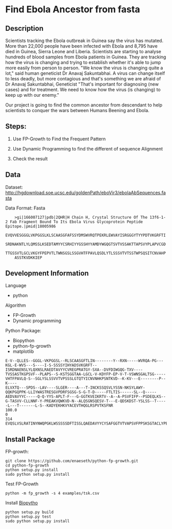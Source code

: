 # Find Ebola Ancestor from fasta

## Description

Scientists tracking the Ebola outbreak in Guinea say the virus has mutated. More than 22,000 people have been infected with Ebola and 8,795 have died in Guinea, Sierra Leone and Liberia. Scientists are starting to analyse hundreds of blood samples from Ebola patients in Guinea. They are tracking how the virus is changing and trying to establish whether it's able to jump more easily from person to person. "We know the virus is changing quite a lot," said human geneticist Dr Anavaj Sakuntabhai. A virus can change itself to less deadly, but more contagious and that's something we are afraid of Dr Anavaj Sakuntabhai, Geneticist "That's important for diagnosing (new cases) and for treatment. We need to know how the virus (is changing) to keep up with our enemy."

Our project is going to  find the common ancestor from descendant to help scientists to conquer the wars between Humans Beening and Ebola.

## Steps:

1. Use FP-Growth to Find the Frequent Pattern

2. Use Dynamic Programming to find the different of sequence Alignment 

3. Check the result

## Data

Dataset: http://hgdownload.soe.ucsc.edu/goldenPath/eboVir3/ebolaAbSequences.fasta

Data Format: Fasta

```
    >gi|166007127|pdb|2QHR|H Chain H, Crystal Structure Of The 13f6-1-2 Fab Fragment Bound To Its Ebola Virus Glycoprotein Peptide Epitope.|pmid|18005986
    EVQVVESGGGLVKPGGSLKLSCAASGFAFSSYDMSWVRQTPEKRLEWVAYISRGGGYTYYPDTVKGRFTI
    SRDNAKNTLYLQMSSLKSEDTAMYYCSRHIYYGSSHYYAMDYWGQGTSVTVSSAKTTAPSVYPLAPVCGD
    TTGSSVTLGCLVKGYFPEPVTLTWNSGSLSSGVHTFPAVLQSDLYTLSSSVTVTSSTWPSQSITCNVAHP
    ASSTKVDKKIEP
```

## Development Information

Language

- python

Algorithm

- FP-Growth
- Dynamic programming

Python Package:

- Biopython
- python-fp-growth
- matplotlib

```
E-V--QLLES--GGGL-VKPGGSL--RLSCAASGFTLIN--------Y--RXN-----WVRQA-PG---KGL-E-WVS---S----I-S-SSSSYIHYADSVKGRFT--ISRDNAENSLYLQXNSLRAEDTAVYYCVREGPRATGY-SXA--DVFDIWGQG-TXV----TVSSASTKGPSVF--PLAPS--S-KSTSGGTAA-LGCL-V-KDYFP-EP-V-T-VSWNSGALTSG-----VHTFPAVLQ-S--SGLYSLSSVVTVPSSSLGTQTYICNVNHKPSNTKVD--K-KV---E--------P--K----
ELVXTQ---SPDS--LAV----SLGER----A---T-INCKSSQSVLYSSN-NKSYLAWY-QQKPGQPPK-LLIYWASTRESGVPDRFSGSG-S-G-T-D-----FTLTIS------SL--Q-----AEDVAVYYC-----Q-Q-YYS-APLT-F---G-GGTKVEIKRTV--A--A-PSVFIFP--PSDEQLKS--G-TASVV-CLLNNF-Y-PREAKVQWKVD-N--ALQSGNSQESV-T---E-QDSKDST-YSLSS--T-----L---T-------L-S--KADYEKHKVYACEVTHQGLRSPVTKSFNR
100.0
0
314
EVQSLVSLRATINYNWQPGKLWSSSSSDFTISSLQAEDAVYYCYSAFGGTVTVAPSVFPPSKSGTACLYPEVVNALSGVTQSSYSLSSTLTSKDKKVEPK
```

## Install Package

FP-growth:

    git clone https://github.com/enaeseth/python-fp-growth.git
    cd python-fp-growth
    python setup.py install
    sudo python setup.py install

Test FP-Growth

    python -m fp_growth -s 4 examples/tsk.csv

Install [Biopytho](http://biopython.org/wiki/Download)

    python setup.py build
    python setup.py test
    sudo python setup.py install
